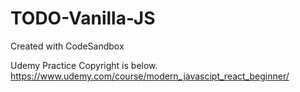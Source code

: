 # TODO-Vanilla-JS
Created with CodeSandbox

Udemy Practice
Copyright is below.
https://www.udemy.com/course/modern_javascipt_react_beginner/
